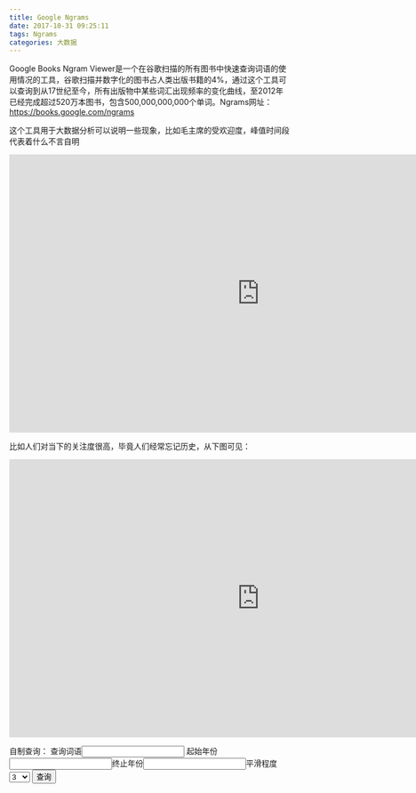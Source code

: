 ```yaml
---
title: Google Ngrams
date: 2017-10-31 09:25:11
tags: Ngrams
categories: 大数据
---
```

<script type="text/javascript">
function change()
{
 document.getElementById("mchart").src="https://books.google.com/ngrams/interactive_chart?content=Albert+Einstein%2CSherlock+Holmes&year_start=1800&year_end=2000&corpus=15&smoothing=3&share=&direct_url=t1%3B%2CAlbert%20Einstein%3B%2Cc0%3B.t1%3B%2CSherlock%20Holmes%3B%2Cc0";
 "https://books.google.com/ngrams/interactive_chart?content="

}
</script>

Google Books Ngram Viewer是一个在谷歌扫描的所有图书中快速查询词语的使用情况的工具，谷歌扫描并数字化的图书占人类出版书籍的4%，通过这个工具可以查询到从17世纪至今，所有出版物中某些词汇出现频率的变化曲线，至2012年已经完成超过520万本图书，包含500,000,000,000个单词。Ngrams网址：https://books.google.com/ngrams

这个工具用于大数据分析可以说明一些现象，比如毛主席的受欢迎度，峰值时间段代表着什么不言自明
<iframe name="ngram_chart" src="https://books.google.com/ngrams/interactive_chart?content=%E6%AF%9B%E6%B3%BD%E4%B8%9C%2C+%E6%AF%9B%E4%B8%BB%E5%B8%AD&year_start=1900&year_end=2017&corpus=23&smoothing=3&share=&direct_url=t1%3B%2C%E6%AF%9B%E6%B3%BD%E4%B8%9C%3B%2Cc0" width=900 height=500 marginwidth=0 marginheight=0 hspace=0 vspace=0 frameborder=0 scrolling=no></iframe>

比如人们对当下的关注度很高，毕竟人们经常忘记历史，从下图可见：
<iframe name="ngram_chart" src="https://books.google.com/ngrams/interactive_chart?content=1850%2C1900%2C1950%2C2000&year_start=1800&year_end=2017&corpus=15&smoothing=3&share=&direct_url=t1%3B%2C1850%3B%2Cc0%3B.t1%3B%2C1900%3B%2Cc0%3B.t1%3B%2C1950%3B%2Cc0%3B.t1%3B%2C2000%3B%2Cc0" width=900 height=500 marginwidth=0 marginheight=0 hspace=0 vspace=0 frameborder=0 scrolling=no></iframe>

自制查询：
查询词语<input type="text" id="keywords" name="查询词语">
起始年份<input type="number" id="start_year" name="起始年份" min="1700" require="required">终止年份<input type="number" id="end_year" name="终止年份" max="2017">平滑程度<select id="smoothing"><option value="0">0</option><option value="1">1</option>       <option value="2">2</option><option value="3" selected="">3</option><option value="4">4</option><option value="5">5</option><option value="6">6</option><option value="7">7</option><option value="8">8</option><option value="9">9</option><option value="10">10</option><option value="20">20</option><option value="30">30</option><option value="40">40</option><option value="50">50</option></select>
<input type="submit" id="sub" value="查询" onclick="change()">
<iframe id="mchart" name="ngram_chart" src="" width=900 height=500 marginwidth=0 marginheight=0 hspace=0 vspace=0 frameborder=0 scrolling=no></iframe>




